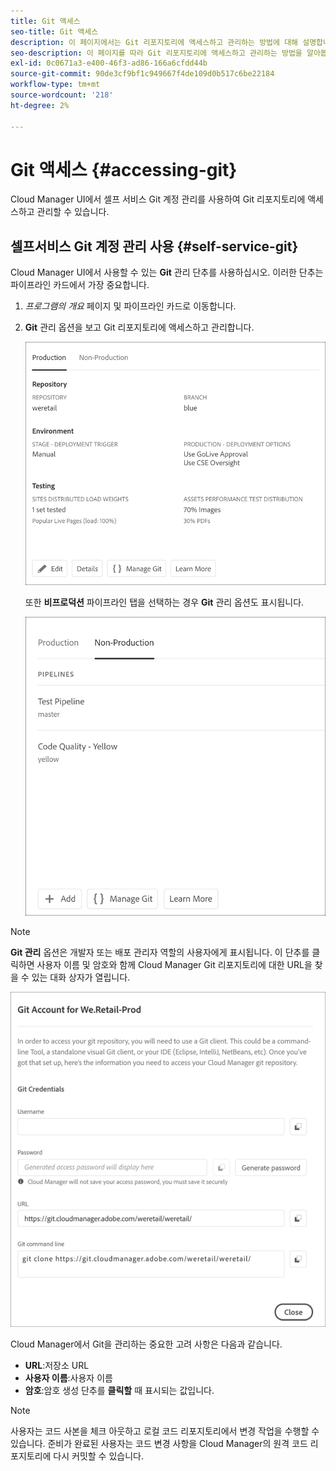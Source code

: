 ```yaml
---
title: Git 액세스
seo-title: Git 액세스
description: 이 페이지에서는 Git 리포지토리에 액세스하고 관리하는 방법에 대해 설명합니다.
seo-description: 이 페이지를 따라 Git 리포지토리에 액세스하고 관리하는 방법을 알아봅니다.
exl-id: 0c0671a3-e400-46f3-ad86-166a6cfdd44b
source-git-commit: 90de3cf9bf1c949667f4de109d0b517c6be22184
workflow-type: tm+mt
source-wordcount: '218'
ht-degree: 2%

---
```


# Git 액세스 {#accessing-git}

Cloud Manager UI에서 셀프 서비스 Git 계정 관리를 사용하여 Git 리포지토리에 액세스하고 관리할 수 있습니다.

## 셀프서비스 Git 계정 관리 사용 {#self-service-git}

Cloud Manager UI에서 사용할 수 있는 **Git** 관리 단추를 사용하십시오. 이러한 단추는 파이프라인 카드에서 가장 중요합니다.

1. *프로그램의 개요* 페이지 및 파이프라인 카드로 이동합니다.

1. **Git** 관리 옵션을 보고 Git 리포지토리에 액세스하고 관리합니다.

   ![](assets/manage-git1.png)

   또한 **비프로덕션** 파이프라인 탭을 선택하는 경우 **Git** 관리 옵션도 표시됩니다.

   ![](assets/manage-git-new2.png)

>[!NOTE]
>**Git 관리** 옵션은 개발자 또는 배포 관리자 역할의 사용자에게 표시됩니다. 이 단추를 클릭하면 사용자 이름 및 암호와 함께 Cloud Manager Git 리포지토리에 대한 URL을 찾을 수 있는 대화 상자가 열립니다.

![](assets/manage-git3.png)

Cloud Manager에서 Git을 관리하는 중요한 고려 사항은 다음과 같습니다.

* **URL**:저장소 URL
* **사용자 이름**:사용자 이름
* **암호**:암호 생성 단추를  **클릭할** 때 표시되는 값입니다.


>[!NOTE]
>
>사용자는 코드 사본을 체크 아웃하고 로컬 코드 리포지토리에서 변경 작업을 수행할 수 있습니다. 준비가 완료된 사용자는 코드 변경 사항을 Cloud Manager의 원격 코드 리포지토리에 다시 커밋할 수 있습니다.
